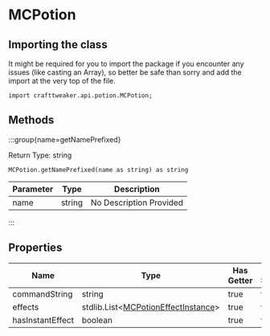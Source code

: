 # MCPotion

## Importing the class

It might be required for you to import the package if you encounter any issues (like casting an Array), so better be safe than sorry and add the import at the very top of the file.
```zenscript
import crafttweaker.api.potion.MCPotion;
```


## Methods

:::group{name=getNamePrefixed}

Return Type: string

```zenscript
MCPotion.getNamePrefixed(name as string) as string
```

| Parameter | Type | Description |
|-----------|------|-------------|
| name | string | No Description Provided |


:::


## Properties

| Name | Type | Has Getter | Has Setter |
|------|------|------------|------------|
| commandString | string | true | false |
| effects | stdlib.List&lt;[MCPotionEffectInstance](/vanilla/api/potions/MCPotionEffectInstance)&gt; | true | false |
| hasInstantEffect | boolean | true | false |

